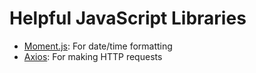 # Helpful JavaScript Libraries

* [Moment.js](https://momentjs.com/): For date/time formatting
* [Axios](https://github.com/axios/axios): For making HTTP requests